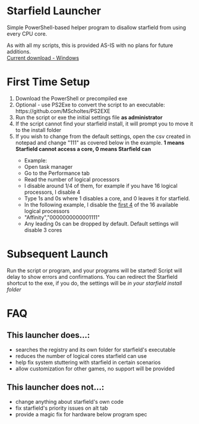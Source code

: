 # Starfield Launcher
Simple PowerShell-based helper program to disallow starfield from using every CPU core.

As with all my scripts, this is provided AS-IS with no plans for future additions. <br />
<a href="https://github.com/Krisiries/StarfieldLauncher/suites/16265692292/artifacts/928622848">Current download - Windows</a>

# First Time Setup
<ol>
  <li>Download the PowerShell or precompiled exe</li>
  <li>Optional - use PS2Exe to convert the script to an executable: https://github.com/MScholtes/PS2EXE</li>
  <li>Run the script or exe the initial settings file <b>as administrator</b></li>
  <li>If the script cannot find your starfield install, it will prompt you to move it to the install folder</li>
  <li>If you wish to change from the default settings, open the csv created in notepad and change "111" as covered below in the example. <b>1 means Starfield cannot access a core, 0 means Starfield can</b></li>
  <ul>
    <li>Example:</li>
    <li>Open task manager</li>
    <li>Go to the Performance tab</li>
    <li>Read the number of logical processors</li>
    <li>I disable around 1/4 of them, for example if you have 16 logical processors, I disable 4</li>
    <li>Type 1s and 0s where 1 disables a core, and 0 leaves it for starfield.</li>
    <li>In the following example, I disable the <u>first 4</u> of the 16 available logical processors</li>
    <li>"Affinity","0000000000001111"
    <li>Any leading 0s can be dropped by default. Default settings will disable 3 cores</li>
  </ul>
</ol>

# Subsequent Launch
Run the script or program, and your programs will be started! Script will delay to show errors and confirmations.
You can redirect the Starfield shortcut to the exe, if you do, the settings will be <i>in your starfield install folder</i>

# FAQ
## This launcher does...:
<ul>
  <li>searches the registry and its own folder for starfield's executable</li>
  <li>reduces the number of logical cores starfield can use</li>
  <li>help fix system stuttering with starfield in certain scenarios</li>
  <li>allow customization for other games, no support will be provided</li>
</ul>

## This launcher does not...:
<ul>
  <li>change anything about starfield's own code</li>
  <li>fix starfield's priority issues on alt tab</li>
  <li>provide a magic fix for hardware below program spec</li>
</ul>
